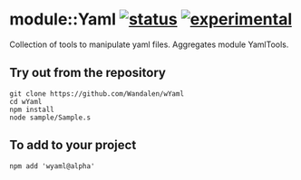 
# module::Yaml  [![status](https://github.com/Wandalen/wYaml/workflows/publish/badge.svg)](https://github.com/Wandalen/wYaml/actions?query=workflow%3Apublish) [![experimental](https://img.shields.io/badge/stability-experimental-orange.svg)](https://github.com/emersion/stability-badges#experimental)

Collection of tools to manipulate yaml files. Aggregates module YamlTools.

## Try out from the repository
```
git clone https://github.com/Wandalen/wYaml
cd wYaml
npm install
node sample/Sample.s
```

## To add to your project
```
npm add 'wyaml@alpha'
```




